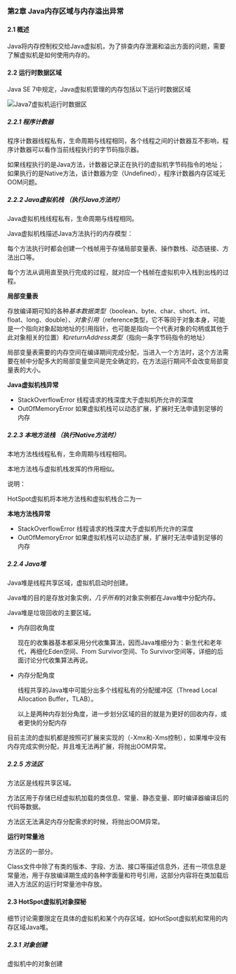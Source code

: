 ### 第2章 Java内存区域与内存溢出异常

#### 2.1 概述

Java将内存控制权交给Java虚拟机，为了排查内存泄漏和溢出方面的问题，需要了解虚拟机是如何使用内存的。

#### 2.2 运行时数据区域

Java SE 7中规定，Java虚拟机管理的内存包括以下运行时数据区域

![Java7虚拟机运行时数据区](E:\GIT\coffeebaby\techblog\jvm\pictures\Java7虚拟机运行时数据区.png)

##### 2.2.1 程序计数器

程序计数器线程私有，生命周期与线程相同，各个线程之间的计数器互不影响，程序计数器可以看作当前线程执行的字节码指示器。

如果线程执行的是Java方法，计数器记录正在执行的虚拟机字节码指令的地址；如果执行的是Native方法，该计数器为空（Undefined），程序计数器内存区域无OOM问题。

##### 2.2.2 Java虚拟机栈 （执行Java方法时）

Java虚拟机栈线程私有，生命周期与线程相同。

Java虚拟机栈描述Java方法执行的内存模型：

每个方法执行时都会创建一个栈帧用于存储局部变量表、操作数栈、动态链接、方法出口等。

每个方法从调用直至执行完成的过程，就对应一个栈帧在虚拟机中入栈到出栈的过程。

**局部变量表**

存放编译期可知的各种*基本数据类型*（boolean、byte、char、short、int、float、long、double）、*对象引用*（reference类型，它不等同于对象本身，可能是一个指向对象起始地址的引用指针，也可能是指向一个代表对象的句柄或其他于此对象相关的位置）和*returnAddress类型*（指向一条字节码指令的地址）

局部变量表需要的内存空间在编译期间完成分配，当进入一个方法时，这个方法需要在帧中分配多大的局部变量空间是完全确定的，在方法运行期间不会改变局部变量表的大小。

**Java虚拟机栈异常**

- StackOverflowError 线程请求的栈深度大于虚拟机所允许的深度
- OutOfMemoryError 如果虚拟机栈可以动态扩展，扩展时无法申请到足够的内存

##### 2.2.3 本地方法栈 （执行Native方法时）

本地方法栈线程私有，生命周期与线程相同。

本地方法栈与虚拟机栈发挥的作用相似。

说明：

HotSpot虚拟机将本地方法栈和虚拟机栈合二为一

**本地方法栈异常**

- StackOverflowError 线程请求的栈深度大于虚拟机所允许的深度
- OutOfMemoryError 如果虚拟机栈可以动态扩展，扩展时无法申请到足够的内存

##### 2.2.4 Java堆

Java堆是线程共享区域，虚拟机启动时创建。

Java堆的目的是存放对象实例，*几乎所有*的对象实例都在Java堆中分配内存。

Java堆是垃圾回收的主要区域。

- 内存回收角度

  现在的收集器基本都采用分代收集算法，因而Java堆细分为：新生代和老年代，再细化Eden空间、From Survivor空间、To Survivor空间等，详细的后面讨论分代收集算法再说。

- 内存分配角度

  线程共享的Java堆中可能分出多个线程私有的分配缓冲区（Thread Local Allocation Buffer，TLAB）。

  

  以上是两种内存划分角度，进一步划分区域的目的就是为更好的回收内存，或者更快的分配内存

目前主流的虚拟机都是按照可扩展来实现的（-Xmx和-Xms控制），如果堆中没有内存完成实例分配，并且堆无法再扩展，将抛出OOM异常。

##### 2.2.5 方法区

方法区是线程共享区域。

方法区用于存储已经虚拟机加载的类信息、常量、静态变量、即时编译器编译后的代码等数据。

方法区无法满足内存分配需求的时候，将抛出OOM异常。



**运行时常量池**

方法区的一部分。

Class文件中除了有类的版本、字段、方法、接口等描述信息外，还有一项信息是常量池，用于存放编译期生成的各种字面量和符号引用，这部分内容将在类加载后进入方法区的运行时常量池中存放。

#### 2.3 HotSpot虚拟机对象探秘

细节讨论需要限定在具体的虚拟机和某个内存区域，如HotSpot虚拟机和常用的内存区域Java堆。

##### 2.3.1 对象创建

虚拟机中的对象创建



